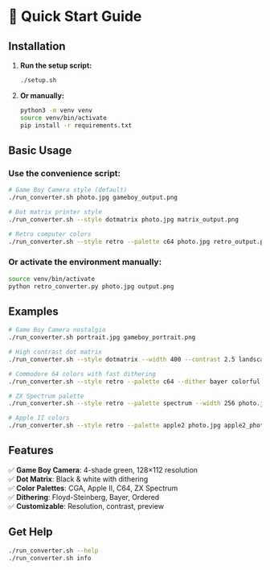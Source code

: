 # 🚀 Quick Start Guide

## Installation

1. **Run the setup script:**
   ```bash
   ./setup.sh
   ```

2. **Or manually:**
   ```bash
   python3 -m venv venv
   source venv/bin/activate
   pip install -r requirements.txt
   ```

## Basic Usage

### Use the convenience script:
```bash
# Game Boy Camera style (default)
./run_converter.sh photo.jpg gameboy_output.png

# Dot matrix printer style
./run_converter.sh --style dotmatrix photo.jpg matrix_output.png

# Retro computer colors
./run_converter.sh --style retro --palette c64 photo.jpg retro_output.png
```

### Or activate the environment manually:
```bash
source venv/bin/activate
python retro_converter.py photo.jpg output.png
```

## Examples

```bash
# Game Boy Camera nostalgia
./run_converter.sh portrait.jpg gameboy_portrait.png

# High contrast dot matrix
./run_converter.sh --style dotmatrix --width 400 --contrast 2.5 landscape.jpg matrix.png

# Commodore 64 colors with fast dithering
./run_converter.sh --style retro --palette c64 --dither bayer colorful.jpg c64_style.png

# ZX Spectrum palette
./run_converter.sh --style retro --palette spectrum --width 256 photo.jpg spectrum_photo.png

# Apple II colors
./run_converter.sh --style retro --palette apple2 photo.jpg apple2_photo.png
```

## Features

✅ **Game Boy Camera**: 4-shade green, 128×112 resolution  
✅ **Dot Matrix**: Black & white with dithering  
✅ **Color Palettes**: CGA, Apple II, C64, ZX Spectrum  
✅ **Dithering**: Floyd-Steinberg, Bayer, Ordered  
✅ **Customizable**: Resolution, contrast, preview  

## Get Help

```bash
./run_converter.sh --help
./run_converter.sh info
```
